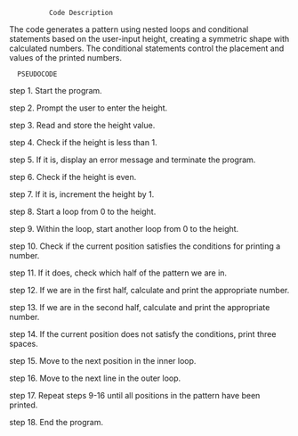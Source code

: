
              Code Description

The code generates a pattern using nested loops and conditional statements 
based on the user-input height, creating a symmetric shape with calculated 
numbers. The conditional statements control the placement and values of the 
printed numbers.
  
      PSEUDOCODE
  step 1. Start the program.

  step 2. Prompt the user to enter the height.
  
  step 3. Read and store the height value.
 
  step 4. Check if the height is less than 1.
 
  step 5. If it is, display an error message and terminate the program.

  step 6. Check if the height is even.
 
  step 7. If it is, increment the height by 1.

  step 8. Start a loop from 0 to the height.

  step 9. Within the loop, start another loop from 0 to the height.
  
  step 10. Check if the current position satisfies the conditions for printing a number.
  
  step 11. If it does, check which half of the pattern we are in.
  
  step 12. If we are in the first half, calculate and print the appropriate number.
  
  step 13. If we are in the second half, calculate and print the appropriate number.
  
  step 14. If the current position does not satisfy the conditions, print three spaces.
  
  step 15. Move to the next position in the inner loop.
  
  step 16. Move to the next line in the outer loop.
  
  step 17. Repeat steps 9-16 until all positions in the pattern have been printed.

  step 18. End the program.
